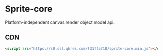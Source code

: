 # Sprite-core

Platform-independent canvas render object model api.

## CDN

```html
<script src="https://s0.ssl.qhres.com/!31ffa710/sprite-core.min.js"></script>
```
